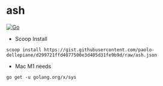 # ash

[![Go](https://github.com/paolo-dellepiane/ash/actions/workflows/go.yml/badge.svg)](https://github.com/paolo-dellepiane/ash/actions/workflows/go.yml)

* Scoop Install
```
scoop install https://gist.githubusercontent.com/paolo-dellepiane/d299721ffd4077500e3d405d31fe9b9d/raw/ash.json
```

* Mac M1
needs
```
go get -u golang.org/x/sys
```
